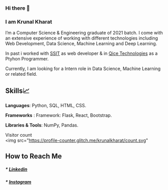 ### Hi there 👋

<h3>I am Krunal Kharat</h3>

<!--
**krunalkharat/krunalkharat** is a ✨ _special_ ✨ repository because its `README.md` (this file) appears on your GitHub profile.

Here are some ideas to get you started:

- 🔭 I’m currently working on
- 🌱 I’m currently learning 
- 👯 I’m looking to collaborate on 
- 🤔 I’m looking for help with 
- 💬 Ask me about
- 📫 How to reach me: 
- 😄 Pronouns:
- ⚡ Fun fact:
-->

I’m a Computer Science & Engineering graduate of 2021 batch. I come with an extensive experience of working with different technologies including Web Development, Data Science, Machine Learning and Deep Learning.

In past i worked with <a href="http://www.ssinfotech.org/home/">SSIT</a> as web developer & in <a href="http://www.qicesolutions.com/index.php">Qice Technologies</a> as a Ptyhon Programmer.

Currently, I am looking for a Intern role in Data Science, Machine Learning or related field.

<h2>Skills📈</h2> 

<b>Languages</b>:  Python, SQL, HTML, CSS.

<b>Frameworks</b> : Framework: Flask, React, Bootstrap.

<b>Libraries & Tools</b>: NumPy, Pandas.


  Visitor count<br>
  <img src="https://profile-counter.glitch.me/krunalkharat/count.svg" 
</p>

<h2>How to Reach Me</h2>

<h5>* <a href="https://www.linkedin.com/in/krunalkharat/">Linkedin</a>
  <h5>* <a href="https://www.instagram.com/krunalkharat/">Instagram</a>
